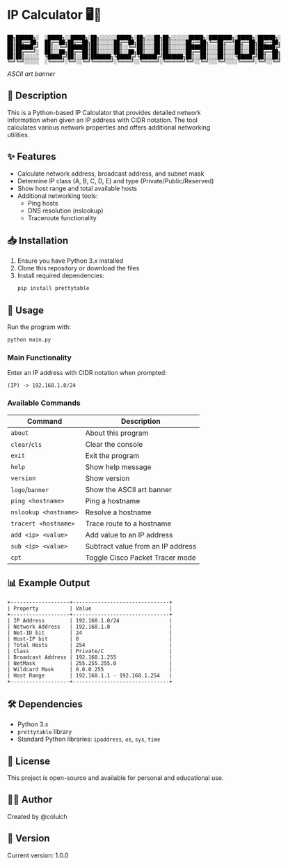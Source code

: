 # IP Calculator 🖥️🔢

<div style="font-family: monospace; font-size: 11px; line-height: 1; color: #000000; background-color: transparent; white-space: pre;">██╗██████╗░  ░█████╗░░█████╗░██╗░░░░░░█████╗░██╗░░░██╗██╗░░░░░░█████╗░████████╗░█████╗░██████╗░<br&nbsp;/>
██║██╔══██╗  ██╔══██╗██╔══██╗██║░░░░░██╔══██╗██║░░░██║██║░░░░░██╔══██╗╚══██╔══╝██╔══██╗██╔══██╗<br&nbsp;/>
██║██████╔╝  ██║░░╚═╝███████║██║░░░░░██║░░╚═╝██║░░░██║██║░░░░░███████║░░░██║░░░██║░░██║██████╔╝<br&nbsp;/>
██║██╔═══╝░  ██║░░██╗██╔══██║██║░░░░░██║░░██╗██║░░░██║██║░░░░░██╔══██║░░░██║░░░██║░░██║██╔══██╗<br&nbsp;/>
██║██║░░░░░  ╚█████╔╝██║░░██║███████╗╚█████╔╝╚██████╔╝███████╗██║░░██║░░░██║░░░╚█████╔╝██║░░██║<br&nbsp;/>
╚═╝╚═╝░░░░░  ░╚════╝░╚═╝░░╚═╝╚══════╝░╚════╝░░╚═════╝░╚══════╝╚═╝░░╚═╝░░░╚═╝░░░░╚════╝░╚═╝░░╚═╝</div>

*ASCII art banner*

## 📝 Description
This is a Python-based IP Calculator that provides detailed network information when given an IP address with CIDR notation. The tool calculates various network properties and offers additional networking utilities.

## ✨ Features
- Calculate network address, broadcast address, and subnet mask
- Determine IP class (A, B, C, D, E) and type (Private/Public/Reserved)
- Show host range and total available hosts
- Additional networking tools:
  - Ping hosts
  - DNS resolution (nslookup)
  - Traceroute functionality

## 📥 Installation
1. Ensure you have Python 3.x installed
2. Clone this repository or download the files
3. Install required dependencies:
   ```bash
   pip install prettytable
   ```

## 🚀 Usage
Run the program with:
```bash
python main.py
```

### Main Functionality
Enter an IP address with CIDR notation when prompted:
```
(IP) -> 192.168.1.0/24
```

### Available Commands
| Command | Description |
|---------|-------------|
| `about` | About this program |
| `clear`/`cls` | Clear the console |
| `exit` | Exit the program |
| `help` | Show help message |
| `version` | Show version |
| `logo`/`banner` | Show the ASCII art banner |
| `ping <hostname>` | Ping a hostname |
| `nslookup <hostname>` | Resolve a hostname |
| `tracert <hostname>` | Trace route to a hostname |
| `add <ip> <value>` | Add value to an IP address |
| `sub <ip> <value>` | Subtract value from an IP address |
| `cpt` | Toggle Cisco Packet Tracer mode |

## 📊 Example Output
```
+-------------------+-------------------------------+
| Property          | Value                         |
+-------------------+-------------------------------+
| IP Address        | 192.168.1.0/24                |
| Network Address   | 192.168.1.0                   |
| Net-ID bit        | 24                            |
| Host-IP bit       | 8                             |
| Total Hosts       | 254                           |
| Class             | Private/C                     |
| Broadcast Address | 192.168.1.255                 |
| NetMask           | 255.255.255.0                 |
| Wildcard Mask     | 0.0.0.255                     |
| Host Range        | 192.168.1.1 - 192.168.1.254   |
+-------------------+-------------------------------+
```

## 🛠️ Dependencies
- Python 3.x
- `prettytable` library
- Standard Python libraries: `ipaddress`, `os`, `sys`, `time`

## 📜 License
This project is open-source and available for personal and educational use.

## 🙋‍♂️ Author
Created by @coluich

## 🔄 Version
Current version: 1.0.0
